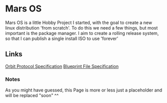 # Mars OS

Mars OS is a little Hobby Project I started, with the goal to create a new linux distribution 'from scratch'.
To do this we need a few things, but most important is the package manager.
I aim to create a rolling release system, so that I can publish a single install ISO to use 'forever'

## Links

[Orbit Protocol Specification](https://marsos.github.io/orbitapi)
[Blueprint File Specification](https://marsos.github.io/blueprint.pdf)
### Notes

As you might have guessed, this Page is more or less just a placeholder and will be replaced "soon" ^^
